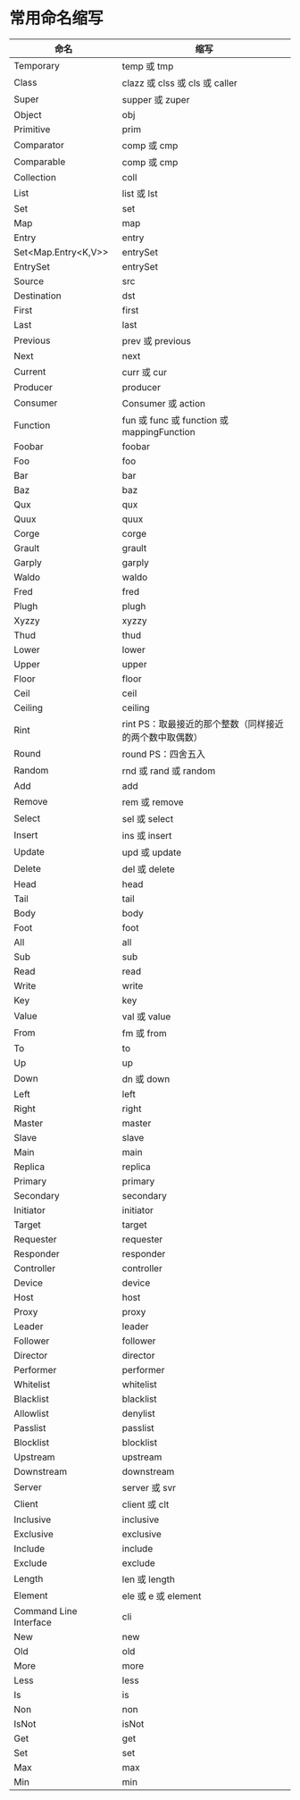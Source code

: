 # 常用命名缩写



| 命名                   | 缩写                                                         |
| ---------------------- | ------------------------------------------------------------ |
| Temporary              | temp 或 tmp                                                  |
| Class                  | clazz 或 clss 或 cls 或 caller                               |
| Super                  | supper 或 zuper                                              |
| Object                 | obj                                                          |
| Primitive              | prim                                                         |
| Comparator             | comp 或 cmp                                                  |
| Comparable             | comp 或 cmp                                                  |
| Collection             | coll                                                         |
| List                   | list 或 lst                                                  |
| Set                    | set                                                          |
| Map                    | map                                                          |
| Entry                  | entry                                                        |
| Set<Map.Entry<K,V>>    | entrySet                                                     |
| EntrySet               | entrySet                                                     |
| Source                 | src                                                          |
| Destination            | dst                                                          |
| First                  | first                                                        |
| Last                   | last                                                         |
| Previous               | prev 或 previous                                             |
| Next                   | next                                                         |
| Current                | curr 或 cur                                                  |
| Producer               | producer                                                     |
| Consumer               | Consumer 或 action                                           |
| Function               | fun 或 func 或 function 或 mappingFunction                   |
| Foobar                 | foobar                                                       |
| Foo                    | foo                                                          |
| Bar                    | bar                                                          |
| Baz                    | baz                                                          |
| Qux                    | qux                                                          |
| Quux                   | quux                                                         |
| Corge                  | corge                                                        |
| Grault                 | grault                                                       |
| Garply                 | garply                                                       |
| Waldo                  | waldo                                                        |
| Fred                   | fred                                                         |
| Plugh                  | plugh                                                        |
| Xyzzy                  | xyzzy                                                        |
| Thud                   | thud                                                         |
| Lower                  | lower                                                        |
| Upper                  | upper                                                        |
| Floor                  | floor                                                        |
| Ceil                   | ceil                                                         |
| Ceiling                | ceiling                                                      |
| Rint                   | rint          PS：取最接近的那个整数（同样接近的两个数中取偶数） |
| Round                  | round      PS：四舍五入                                      |
| Random                 | rnd 或 rand 或 random                                        |
| Add                    | add                                                          |
| Remove                 | rem 或 remove                                                |
| Select                 | sel 或 select                                                |
| Insert                 | ins 或 insert                                                |
| Update                 | upd 或 update                                                |
| Delete                 | del 或 delete                                                |
| Head                   | head                                                         |
| Tail                   | tail                                                         |
| Body                   | body                                                         |
| Foot                   | foot                                                         |
| All                    | all                                                          |
| Sub                    | sub                                                          |
| Read                   | read                                                         |
| Write                  | write                                                        |
| Key                    | key                                                          |
| Value                  | val 或 value                                                 |
| From                   | fm 或 from                                                   |
| To                     | to                                                           |
| Up                     | up                                                           |
| Down                   | dn 或 down                                                   |
| Left                   | left                                                         |
| Right                  | right                                                        |
| Master                 | master                                                       |
| Slave                  | slave                                                        |
| Main                   | main                                                         |
| Replica                | replica                                                      |
| Primary                | primary                                                      |
| Secondary              | secondary                                                    |
| Initiator              | initiator                                                    |
| Target                 | target                                                       |
| Requester              | requester                                                    |
| Responder              | responder                                                    |
| Controller             | controller                                                   |
| Device                 | device                                                       |
| Host                   | host                                                         |
| Proxy                  | proxy                                                        |
| Leader                 | leader                                                       |
| Follower               | follower                                                     |
| Director               | director                                                     |
| Performer              | performer                                                    |
| Whitelist              | whitelist                                                    |
| Blacklist              | blacklist                                                    |
| Allowlist              | denylist                                                     |
| Passlist               | passlist                                                     |
| Blocklist              | blocklist                                                    |
| Upstream               | upstream                                                     |
| Downstream             | downstream                                                   |
| Server                 | server 或 svr                                                |
| Client                 | client 或 clt                                                |
| Inclusive              | inclusive                                                    |
| Exclusive              | exclusive                                                    |
| Include                | include                                                      |
| Exclude                | exclude                                                      |
| Length                 | len 或 length                                                |
| Element                | ele 或 e 或 element                                          |
| Command Line Interface | cli                                                          |
| New                    | new                                                          |
| Old                    | old                                                          |
| More                   | more                                                         |
| Less                   | less                                                         |
| Is                     | is                                                           |
| Non                    | non                                                          |
| IsNot                  | isNot                                                        |
| Get                    | get                                                          |
| Set                    | set                                                          |
| Max                    | max                                                          |
| Min                    | min                                                          |


